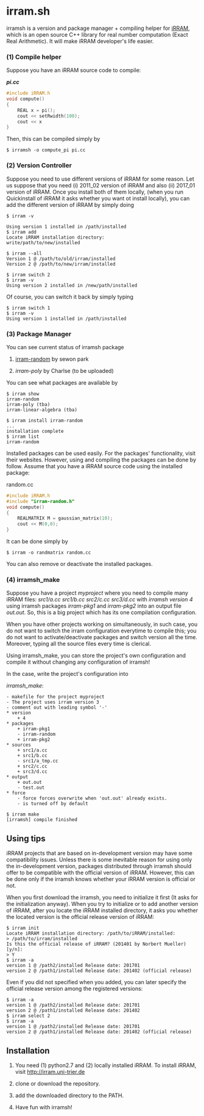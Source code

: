 # irram.sh
irramsh is a version and package manager + compiling helper for [iRRAM](http://irram.uni-trier.de), which
is an open source C++ library for real number computation (Exact Real Arithmetic). 
It will make iRRAM developer's life easier. 

### (1) Compile helper
Suppose you have an iRRAM source code to compile:


***pi.cc***
```C
#include iRRAM.h
void compute()
{
    REAL x = pi(); 
    cout << setRwidth(100);
    cout << x
}
```

Then, this can be compiled simply by 

```console
$ irramsh -o compute_pi pi.cc

```

### (2) Version Controller
Suppose you need to use different versions of iRRAM for some reason.
Let us suppose that you need (i) 2011_02 version of iRRAM and 
also (ii) 2017_01 version of iRRAM. Once you install both of them
locally, (when you run Quickinstall of iRRAM it asks whether 
you want ot install locally), you can add the different version of iRRAM
by simply doing

```console
$ irram -v

Using version 1 installed in /path/installed
$ irram add
Locate iRRAM installation directory:
write/path/to/new/installed

$ irram --all
Version 1 @ /path/to/old/irram/installed
Version 2 @ /path/to/new/irram/installed

$ irram switch 2
$ irram -v
Using version 2 installed in /new/path/installed
```


Of course, you can switch it back by simply typing
```console
$ irram switch 1
$ irram -v
Using version 1 installed in /path/installed
```

### (3) Package Manager

You can see current status of irramsh package

1. [irram-random](https://github.com/park-sewon/iRRAM-Random) by sewon park

1. _irram-poly_ by Charlse (to be uploaded)

You can see what packages are available by

```console
$ irram show
irram-random
irram-poly (tba)
irram-linear-algebra (tba)

$ irram install irram-random
...
installation complete
$ irram list
irram-random
```

Installed packages can be used easily. For the packages' 
functionality, visit their websites. However, using and compiling
the packages can be done by follow. 
Assume that you have a iRRAM source code using the installed package:

random.cc
```C
#include iRRAM.h
#include "irram-random.h"
void compute()
{
    REALMATRIX M = gaussian_matrix(10);
    cout << M(0,0);
}
```

It can be done simply by

```console
$ irram -o randmatrix random.cc
```

You can also remove or deactivate the installed packages. 

### (4) irramsh_make
Suppose you have a project _myproject_ where you need to compile many iRRAM files:
_src1/a.cc_ _src1/b.cc_ _src2/c.cc_ _src3/d.cc_ with _*irramsh version 4*_ using irramsh
packages _irram-pkg1_ and _irram-pkg2_ into an output file _out.out_.
So, this is a big project which has its one compilation configuration. 

When you have other projects working on simultaneously,
in such case, you do not want to switch the irram configuration
everytime to compile this; you do not want to activate/deactivate packages and
switch version all the time. 
Moreover, typing all the source files every time is clerical. 

Using irramsh_make, you can store the project's own configuration
and compile it without changing any configuration of irramsh!

In the case, write the project's configuration into

_*irramsh_make*_:
```text
- makefile for the project myproject
- The project uses irram version 3
- comment out with leading symbol '-'
* version
    + 4
* packages
    + irram-pkg1
    - irram-random
    + irram-pkg2
* sources
    + src1/a.cc
    + src1/b.cc
    - src1/a_tmp.cc
    + src2/c.cc
    + src3/d.cc
* output
    + out.out
    - test.out
* force
    - force forces overwrite when 'out.out' already exists.
    - is turned off by default
```

```console
$ irram make
[irramsh] compile finished
```

## Using tips

iRRAM projects that are based on in-development version 
may have some compatibility issues. Unless there is some
inevitable reason for using only 
the in-development version, packages distributed through irramsh 
should offer to be compatible with the official version of iRRAM.
However, this can be done only if the irramsh knows whether your
iRRAM version is official or not. 

When you first download the irramsh, you need to initialize it first 
(It asks for the initialization anyway). When you try to initialize 
or to add another version of 
iRRAM, after you locate the iRRAM installed directory, it asks you whether
the located version is the official release version of iRRAM:

```console
$ irram init
Locate iRRAM installation directory: /path/to/iRRAM/installed:
> /path/to/irram/installed
Is this the official release of iRRAM? (201401 by Norbert Mueller) [y/n]:
> Y
$ irram -a
version 1 @ /path2/installed Release date: 201701
version 2 @ /path1/installed Release date: 201402 (official release)
```
Even if you did not specified when you added, you can later specify 
the official release version among the registered versions:
```console
$ irram -a
version 1 @ /path2/installed Release date: 201701
version 2 @ /path1/installed Release date: 201402
$ irram select 2
$ irram -a
version 1 @ /path2/installed Release date: 201701
version 2 @ /path1/installed Release date: 201402 (official release)
```

## Installation
1) You need (1) python2.7 and (2) locally installed iRRAM.
To install iRRAM, visit http://irram.uni-trier.de

1) clone or download the repository.

1) add the downloaded directory to the PATH.

1) Have fun with irramsh!
